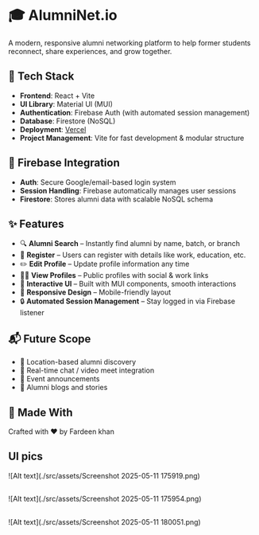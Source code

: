 
# 🎓 AlumniNet.io

A modern, responsive alumni networking platform to help former students reconnect, share experiences, and grow together.

## 🚀 Tech Stack

- **Frontend**: React + Vite  
- **UI Library**: Material UI (MUI)  
- **Authentication**: Firebase Auth (with automated session management)  
- **Database**: Firestore (NoSQL)  
- **Deployment**: [Vercel](https://alumninet.vercel.app/)  
- **Project Management**: Vite for fast development & modular structure  

## 🔐 Firebase Integration

- **Auth**: Secure Google/email-based login system  
- **Session Handling**: Firebase automatically manages user sessions  
- **Firestore**: Stores alumni data with scalable NoSQL schema  

## ✨ Features

- 🔍 **Alumni Search** – Instantly find alumni by name, batch, or branch  
- 📝 **Register** – Users can register with details like work, education, etc.  
- ✏️ **Edit Profile** – Update profile information any time  
- 🧑‍💼 **View Profiles** – Public profiles with social & work links  
- 💫 **Interactive UI** – Built with MUI components, smooth interactions  
- 📱 **Responsive Design** – Mobile-friendly layout  
- 🔒 **Automated Session Management** – Stay logged in via Firebase listener  


## 📬 Future Scope

- 📍 Location-based alumni discovery  
- 🎥 Real-time chat / video meet integration  
- 📝 Event announcements  
- 📰 Alumni blogs and stories  

## 🙌 Made With

Crafted with ❤️ by Fardeen khan
## UI pics
![Alt text](./src/assets/Screenshot 2025-05-11 175919.png)
##
![Alt text](./src/assets/Screenshot 2025-05-11 175954.png)
## 
![Alt text](./src/assets/Screenshot 2025-05-11 180051.png) 
##



